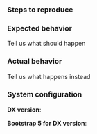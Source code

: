 ### Steps to reproduce

### Expected behavior
Tell us what should happen

### Actual behavior
Tell us what happens instead

### System configuration
**DX version**:

**Bootstrap 5 for DX version**:
